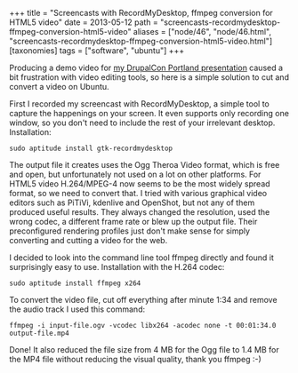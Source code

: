 +++
title = "Screencasts with RecordMyDesktop, ffmpeg conversion for HTML5 video"
date = 2013-05-12
path = "screencasts-recordmydesktop-ffmpeg-conversion-html5-video"
aliases = ["node/46", "node/46.html", "screencasts-recordmydesktop-ffmpeg-conversion-html5-video.html"]
[taxonomies]
tags = ["software", "ubuntu"]
+++

Producing a demo video for <a href="http://portland2013.drupal.org/session/rest-and-serialization-drupal-8">my DrupalCon Portland presentation</a> caused a bit frustration with video editing tools, so here is a simple solution to cut and convert a video on Ubuntu.<!-- more -->

First I recorded my screencast with RecordMyDesktop, a simple tool to capture the happenings on your screen. It even supports only recording one window, so you don't need to include the rest of your irrelevant desktop. Installation:
```
sudo aptitude install gtk-recordmydesktop
```
The output file it creates uses the Ogg Theroa Video format, which is free and open, but unfortunately not used on a lot on other platforms. For HTML5 video H.264/MPEG-4 now seems to be the most widely spread format, so we need to convert that. I tried with various graphical video editors such as PiTiVi, kdenlive and OpenShot, but not any of them produced useful results. They always changed the resolution, used the wrong codec, a different frame rate or blew up the output file. Their preconfigured rendering profiles just don't make sense for simply converting and cutting a video for the web.

I decided to look into the command line tool ffmpeg directly and found it surprisingly easy to use. Installation with the H.264 codec:
```
sudo aptitude install ffmpeg x264
```
To convert the video file, cut off everything after minute 1:34 and remove the audio track I used this command:
```
ffmpeg -i input-file.ogv -vcodec libx264 -acodec none -t 00:01:34.0 output-file.mp4
```
Done! It also reduced the file size from 4 MB for the Ogg file to 1.4 MB for the MP4 file without reducing the visual quality, thank you ffmpeg :-)
